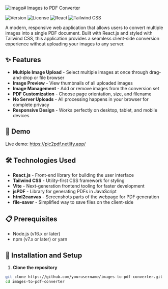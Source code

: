 ![image](https://github.com/user-attachments/assets/4cf7a7a3-20b3-44be-9770-196dfe7237f6)# Images to PDF Converter

![Version](https://img.shields.io/badge/version-1.0.0-blue)
![License](https://img.shields.io/badge/license-MIT-green)
![React](https://img.shields.io/badge/React-18.x-blue)
![Tailwind CSS](https://img.shields.io/badge/Tailwind_CSS-3.x-38B2AC)

A modern, responsive web application that allows users to convert multiple images into a single PDF document. Built with React.js and styled with Tailwind CSS, this application provides a seamless client-side conversion experience without uploading your images to any server.

## ✨ Features

- **Multiple Image Upload** - Select multiple images at once through drag-and-drop or file browser
- **Image Preview** - View thumbnails of all uploaded images
- **Image Management** - Add or remove images from the conversion set
- **PDF Customization** - Choose page orientation, size, and filename 
- **No Server Uploads** - All processing happens in your browser for complete privacy
- **Responsive Design** - Works perfectly on desktop, tablet, and mobile devices

## 🚀 Demo

Live demo: https://pic2pdf.netlify.app/



## 🛠️ Technologies Used

- **React.js** - Front-end library for building the user interface
- **Tailwind CSS** - Utility-first CSS framework for styling
- **Vite** - Next-generation frontend tooling for faster development
- **jsPDF** - Library for generating PDFs in JavaScript
- **html2canvas** - Screenshots parts of the webpage for PDF generation
- **file-saver** - Simplified way to save files on the client-side

## 📋 Prerequisites

- Node.js (v16.x or later)
- npm (v7.x or later) or yarn

## 🔧 Installation and Setup

1. **Clone the repository**

```bash
git clone https://github.com/yourusername/images-to-pdf-converter.git
cd images-to-pdf-converter
